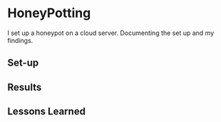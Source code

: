 # HoneyPotting
I set up a honeypot on a cloud server. Documenting the set up and my findings.

## Set-up

## Results

## Lessons Learned

